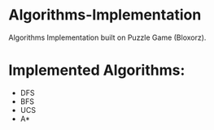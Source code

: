 # Algorithms-Implementation
Algorithms Implementation built on Puzzle Game (Bloxorz).

# Implemented Algorithms:
* DFS
* BFS
* UCS
* A*
